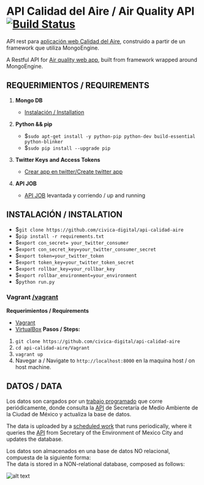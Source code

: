 # API Calidad del Aire / Air Quality API [![Build Status](https://travis-ci.org/civica-digital/api-calidad-aire.svg?branch=develop)](https://travis-ci.org/civica-digital/api-calidad-aire)

API rest para [aplicación web Calidad del Aire](https://github.com/civica-digital/calidad-del-aire-webapp), construido a partir de un framework que utiliza MongoEngine.  

A Restful API for [Air quality web app](https://github.com/civica-digital/calidad-del-aire-webapp), built from framework wrapped around MongoEngine.

## REQUERIMIENTOS / REQUIREMENTS
1. **Mongo DB**	 
	 - [Instalación / Installation](https://www.digitalocean.com/community/tutorials/how-to-install-and-secure-mongodb-on-ubuntu-16-04) 
2. **Python && pip**
	 - $`sudo apt-get install -y python-pip python-dev build-essential python-blinker`
	 - $`sudo pip install --upgrade pip`	 

3. **Twitter Keys and Access Tokens**
	 - [Crear app en twitter/Create twitter app](https://apps.twitter.com)
4. **API JOB**
	- [API JOB](https://github.com/civica-digital/calidad-aire-cdmx-latam) levantada y corriendo / up and running

## INSTALACIÓN / INSTALATION
- $`git clone https://github.com/civica-digital/api-calidad-aire`
- $`pip install -r requirements.txt`
- $`export con_secret= your_twitter_consumer`
- $`export con_secret_key=your_twitter_consumer_secret`
- $`export token=your_twitter_token`
- $`export token_key=your_twitter_token_secret`
- $`export rollbar_key=your_rollbar_key`
- $`export rollbar_environment=your_environment`
- $`python run.py`

### Vagrant  [/vagrant](https://github.com/civica-digital/api-calidad-aire/tree/master/Vagrant)
**Requerimientos / Requirements**
 - [Vagrant](https://www.vagrantup.com/downloads.html)
 - [VirtualBox](https://www.virtualbox.org/wiki/Downloads)
**Pasos / Steps:**
1. `git clone https://github.com/civica-digital/api-calidad-aire`
2. `cd api-calidad-aire/Vagrant`
3. `vagrant up` 
4. Navegar a / Navigate to `http://localhost:8000` en la maquina host / on host machine.


## DATOS / DATA
Los datos son cargados por un [trabajo programado](https://github.com/civica-digital/calidad-aire-cdmx-latam) que corre periódicamente, donde consulta la [API](http://148.243.232.113/calidadaire/xml/simat.json) de Secretaría de Medio Ambiente de la Ciudad de México y actualiza la base de datos.

The data is uploaded by a [scheduled work](https://github.com/civica-digital/calidad-aire-cdmx-latam) that runs periodically, where it queries the [API](http://148.243.232.113/calidadaire/xml/simat.json) from Secretary of the Environment of Mexico City and updates the database.

Los datos son almacenados en una base de datos NO relacional, compuesta de la siguiente forma:  
The data is stored in a NON-relational database, composed as follows:

![alt text](https://github.com/civica-digital/api-calidad-aire/blob/develop/documentation/database.jpg "database")